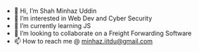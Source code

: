 - 👋 Hi, I’m Shah Minhaz Uddin
- 👀 I’m interested in Web Dev and Cyber Security
- 🌱 I’m currently learning JS
- 💞️ I’m looking to collaborate on a Freight Forwarding Software
- 📫 How to reach me @ minhaz.iitdu@gmail.com

<!---
minhaz8399/minhaz8399 is a ✨ special ✨ repository because its `README.md` (this file) appears on your GitHub profile.
You can click the Preview link to take a look at your changes.
--->
